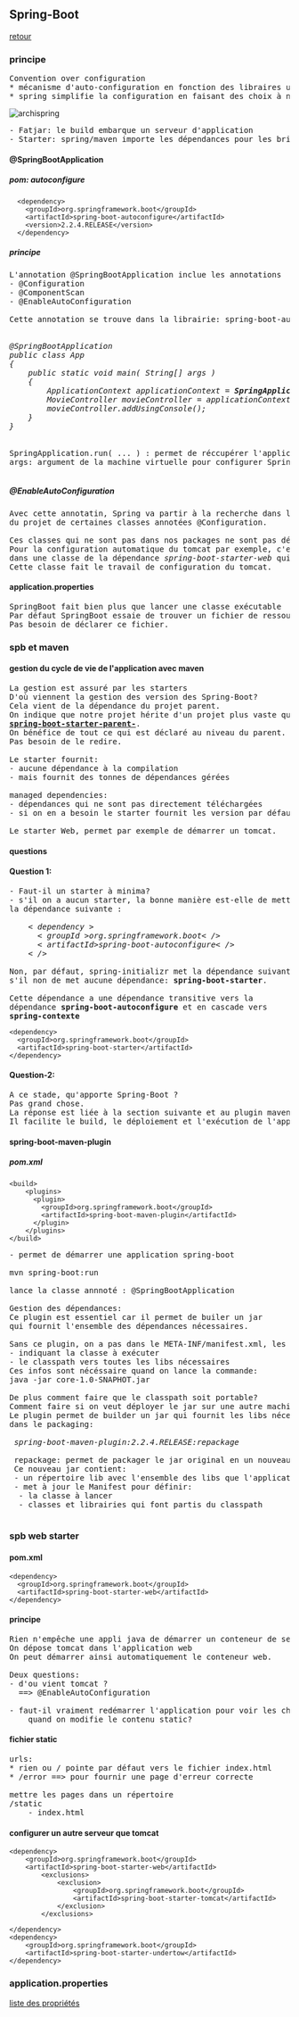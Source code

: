 ## Spring-Boot

[retour](./spb-index.md)

### principe

<pre>
Convention over configuration
* mécanisme d'auto-configuration en fonction des libraires utilisées
* spring simplifie la configuration en faisant des choix à notre place
</pre>

![archispring](./img/3-spring-boot.PNG)

<pre>
- Fatjar: le build embarque un serveur d'application
- Starter: spring/maven importe les dépendances pour les briques utilisées (web, data...)
</pre>

#### @SpringBootApplication

##### pom: autoconfigure

```
  <dependency>
    <groupId>org.springframework.boot</groupId>
    <artifactId>spring-boot-autoconfigure</artifactId>
    <version>2.2.4.RELEASE</version>
  </dependency>
```

##### principe

<pre>
L'annotation @SpringBootApplication inclue les annotations
- @Configuration
- @ComponentScan
- @EnableAutoConfiguration

Cette annotation se trouve dans la librairie: spring-boot-autoconfigure

<i>
@SpringBootApplication
public class App
{
    public static void main( String[] args )
    {
        ApplicationContext applicationContext = <b>SpringApplication.run(App.class, args)</b>;
        MovieController movieController = applicationContext.getBean(MovieController.class);
        movieController.addUsingConsole();
    }
}
</i>

SpringApplication.run( ... ) : permet de réccupérer l'applicationContext.
args: argument de la machine virtuelle pour configurer SpringBoot au besoin.

</pre>

##### @EnableAutoConfiguration

<pre>
Avec cette annotatin, Spring va partir à la recherche dans les librairies
du projet de certaines classes annotées @Configuration.

Ces classes qui ne sont pas dans nos packages ne sont pas détectés par le @ComponentScan.
Pour la configuration automatique du tomcat par exemple, c'est une configuration détectée
dans une classe de la dépendance <i>spring-boot-starter-web</i> qui est recherchée.
Cette classe fait le travail de configuration du tomcat. 
</pre>

#### application.properties

<pre>
SpringBoot fait bien plus que lancer une classe exécutable
Par défaut SpringBoot essaie de trouver un fichier de ressource application.properties à la racine du classpath.
Pas besoin de déclarer ce fichier.
</pre>

</pre>

### spb et maven

#### gestion du cycle de vie de l'application avec maven

<pre>
La gestion est assuré par les starters
D'où viennent la gestion des version des Spring-Boot?
Cela vient de la dépendance du projet parent.
On indique que notre projet hérite d'un projet plus vaste qui est
<b><a href="https://mvnrepository.com/artifact/org.springframework.boot/spring-boot-starter-parent/2.7.5" target="_blank">spring-boot-starter-parent-</a></b>.
On bénéfice de tout ce qui est déclaré au niveau du parent.
Pas besoin de le redire.

Le starter fournit:
- aucune dépendance à la compilation
- mais fournit des tonnes de dépendances gérées 

managed dependencies:
- dépendances qui ne sont pas directement téléchargées 
- si on en a besoin le starter fournit les version par défaut

Le starter Web, permet par exemple de démarrer un tomcat.
</pre>

#### questions

#### Question 1:

<pre>
- Faut-il un starter à minima?
- s'il on a aucun starter, la bonne manière est-elle de mettre
la dépendance suivante :
<i>
    < dependency >
      < groupId >org.springframework.boot< />
      < artifactId>spring-boot-autoconfigure< />
    < />
</i>
Non, par défaut, spring-initializr met la dépendance suivante, 
s'il non de met aucune dépendance: <b>spring-boot-starter</b>.

Cette dépendance a une dépendance transitive vers la 
dépendance <b>spring-boot-autoconfigure</b> et en cascade vers
<b>spring-contexte</b>
</pre>

```
<dependency>
  <groupId>org.springframework.boot</groupId>
  <artifactId>spring-boot-starter</artifactId>
</dependency>
```

#### Question-2:

<pre>
A ce stade, qu'apporte Spring-Boot ?
Pas grand chose.
La réponse est liée à la section suivante et au plugin maven.
Il facilite le build, le déploiement et l'exécution de l'application.
</pre>

#### spring-boot-maven-plugin

##### pom.xml

```
<build>
    <plugins>
      <plugin>
        <groupId>org.springframework.boot</groupId>
        <artifactId>spring-boot-maven-plugin</artifactId>
      </plugin>
    </plugins>
</build>
```

<pre>
- permet de démarrer une application spring-boot

mvn spring-boot:run

lance la classe annnoté : @SpringBootApplication

Gestion des dépendances:
Ce plugin est essentiel car il permet de builer un jar 
qui fournit l'ensemble des dépendances nécessaires.

Sans ce plugin, on a pas dans le META-INF/manifest.xml, les infos:
- indiquant la classe à exécuter
- le classpath vers toutes les libs nécessaires
Ces infos sont nécéssaire quand on lance la commande:
java -jar core-1.0-SNAPHOT.jar

De plus comment faire que le classpath soit portable?
Comment faire si on veut déployer le jar sur une autre machine?
Le plugin permet de builder un jar qui fournit les libs nécessaires
dans le packaging:

 <i>spring-boot-maven-plugin:2.2.4.RELEASE:repackage</i>

 repackage: permet de packager le jar original en un nouveau jar.
 Ce nouveau jar contient:
 - un répertoire lib avec l'ensemble des libs que l'application a besoin
 - met à jour le Manifest pour définir:
  - la classe à lancer
  - classes et librairies qui font partis du classpath

</pre>

### spb web starter

#### pom.xml

```
<dependency>
  <groupId>org.springframework.boot</groupId>
  <artifactId>spring-boot-starter-web</artifactId>
</dependency>
```

#### principe

<pre>
Rien n'empêche une appli java de démarrer un conteneur de servlet
On dépose tomcat dans l'application web
On peut démarrer ainsi automatiquement le conteneur web.
	
Deux questions: 
- d'ou vient tomcat ?
  ==> @EnableAutoConfiguration
  
- faut-il vraiment redémarrer l'application pour voir les changements
	quand on modifie le contenu static?
</pre>

#### fichier static

<pre>
urls:
* rien ou / pointe par défaut vers le fichier index.html
* /error ==> pour fournir une page d'erreur correcte

mettre les pages dans un répertoire 
/static
	- index.html
</pre>

#### configurer un autre serveur que tomcat

```
<dependency>
	<groupId>org.springframework.boot</groupId>
	<artifactId>spring-boot-starter-web</artifactId>
      	<exclusions>
        	<exclusion>
          		<groupId>org.springframework.boot</groupId>
          		<artifactId>spring-boot-starter-tomcat</artifactId>
        	</exclusion>
      	</exclusions>

</dependency>
<dependency>
	<groupId>org.springframework.boot</groupId>
	<artifactId>spring-boot-starter-undertow</artifactId>
</dependency>
```

### application.properties

<a href="https://docs.spring.io/spring-boot/docs/current/reference/html/application-properties.html" target="_blank">liste des propriétés</a>
